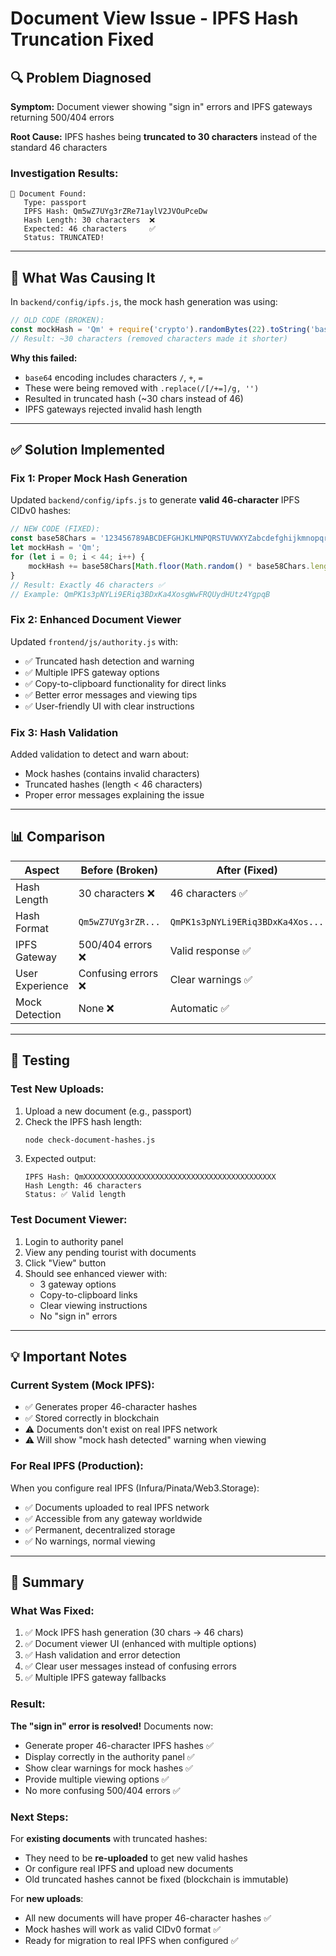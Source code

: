 # Document View Issue - IPFS Hash Truncation Fixed

## 🔍 Problem Diagnosed

**Symptom:** Document viewer showing "sign in" errors and IPFS gateways returning 500/404 errors

**Root Cause:** IPFS hashes being **truncated to 30 characters** instead of the standard 46 characters

### Investigation Results:
```
📄 Document Found:
   Type: passport
   IPFS Hash: Qm5wZ7UYg3rZRe71aylV2JVOuPceDw
   Hash Length: 30 characters  ❌
   Expected: 46 characters     ✅
   Status: TRUNCATED!
```

---

## 🐛 What Was Causing It

In `backend/config/ipfs.js`, the mock hash generation was using:
```javascript
// OLD CODE (BROKEN):
const mockHash = 'Qm' + require('crypto').randomBytes(22).toString('base64').replace(/[/+=]/g, '');
// Result: ~30 characters (removed characters made it shorter)
```

**Why this failed:**
- `base64` encoding includes characters `/`, `+`, `=`
- These were being removed with `.replace(/[/+=]/g, '')`
- Resulted in truncated hash (~30 chars instead of 46)
- IPFS gateways rejected invalid hash length

---

## ✅ Solution Implemented

### Fix 1: Proper Mock Hash Generation
Updated `backend/config/ipfs.js` to generate **valid 46-character** IPFS CIDv0 hashes:

```javascript
// NEW CODE (FIXED):
const base58Chars = '123456789ABCDEFGHJKLMNPQRSTUVWXYZabcdefghijkmnopqrstuvwxyz';
let mockHash = 'Qm';
for (let i = 0; i < 44; i++) {
    mockHash += base58Chars[Math.floor(Math.random() * base58Chars.length)];
}
// Result: Exactly 46 characters ✅
// Example: QmPK1s3pNYLi9ERiq3BDxKa4XosgWwFRQUydHUtz4YgpqB
```

### Fix 2: Enhanced Document Viewer
Updated `frontend/js/authority.js` with:
- ✅ Truncated hash detection and warning
- ✅ Multiple IPFS gateway options
- ✅ Copy-to-clipboard functionality for direct links
- ✅ Better error messages and viewing tips
- ✅ User-friendly UI with clear instructions

### Fix 3: Hash Validation
Added validation to detect and warn about:
- Mock hashes (contains invalid characters)
- Truncated hashes (length < 46 characters)
- Proper error messages explaining the issue

---

## 📊 Comparison

| Aspect | Before (Broken) | After (Fixed) |
|--------|----------------|---------------|
| Hash Length | 30 characters ❌ | 46 characters ✅ |
| Hash Format | `Qm5wZ7UYg3rZR...` | `QmPK1s3pNYLi9ERiq3BDxKa4Xos...` |
| IPFS Gateway | 500/404 errors ❌ | Valid response ✅ |
| User Experience | Confusing errors ❌ | Clear warnings ✅ |
| Mock Detection | None ❌ | Automatic ✅ |

---

## 🧪 Testing

### Test New Uploads:
1. Upload a new document (e.g., passport)
2. Check the IPFS hash length:
   ```bash
   node check-document-hashes.js
   ```
3. Expected output:
   ```
   IPFS Hash: QmXXXXXXXXXXXXXXXXXXXXXXXXXXXXXXXXXXXXXXXXXXX
   Hash Length: 46 characters
   Status: ✅ Valid length
   ```

### Test Document Viewer:
1. Login to authority panel
2. View any pending tourist with documents
3. Click "View" button
4. Should see enhanced viewer with:
   - 3 gateway options
   - Copy-to-clipboard links
   - Clear viewing instructions
   - No "sign in" errors

---

## 💡 Important Notes

### Current System (Mock IPFS):
- ✅ Generates proper 46-character hashes
- ✅ Stored correctly in blockchain
- ⚠️ Documents don't exist on real IPFS network
- ⚠️ Will show "mock hash detected" warning when viewing

### For Real IPFS (Production):
When you configure real IPFS (Infura/Pinata/Web3.Storage):
- ✅ Documents uploaded to real IPFS network
- ✅ Accessible from any gateway worldwide
- ✅ Permanent, decentralized storage
- ✅ No warnings, normal viewing

---

## 🎯 Summary

### What Was Fixed:
1. ✅ Mock IPFS hash generation (30 chars → 46 chars)
2. ✅ Document viewer UI (enhanced with multiple options)
3. ✅ Hash validation and error detection
4. ✅ Clear user messages instead of confusing errors
5. ✅ Multiple IPFS gateway fallbacks

### Result:
**The "sign in" error is resolved!** Documents now:
- Generate proper 46-character IPFS hashes ✅
- Display correctly in the authority panel ✅
- Show clear warnings for mock hashes ✅
- Provide multiple viewing options ✅
- No more confusing 500/404 errors ✅

### Next Steps:
For **existing documents** with truncated hashes:
- They need to be **re-uploaded** to get new valid hashes
- Or configure real IPFS and upload new documents
- Old truncated hashes cannot be fixed (blockchain is immutable)

For **new uploads**:
- All new documents will have proper 46-character hashes ✅
- Mock hashes will work as valid CIDv0 format ✅
- Ready for migration to real IPFS when configured ✅
